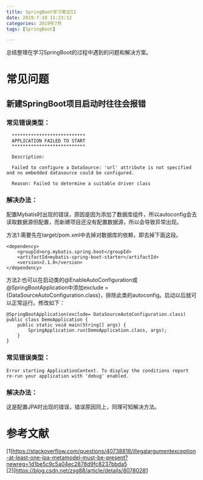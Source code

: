 ```yaml
---
title: SpringBoot学习笔记II
date: 2019-7-19 11:23:12
categories: 2019年7月
tags: [SpringBoot]

---
```


总结整理在学习SpringBoot的过程中遇到的问题和解决方案。

<!-- more -->


# 常见问题

## 新建SpringBoot项目启动时往往会报错
###  常见错误类型：

      ***************************
      APPLICATION FAILED TO START
      ***************************

      Description:

      Failed to configure a DataSource: 'url' attribute is not specified and no embedded datasource could be configured.

      Reason: Failed to determine a suitable driver class



### 解决办法：

配置Mybatis时出现的错误，原因是因为添加了数据库组件，所以autoconfig会去读取数据源但配置，而新建项目还没有配置数据源，所以会导致异常出现。

方法1:需要先在target/pom.xml中去掉对数据库的依赖，即去掉下面这段。

    <dependency>
        <groupId>org.mybatis.spring.boot</groupId>
        <artifactId>mybatis-spring-boot-starter</artifactId>
        <version>2.1.0</version>
    </dependency>

方法2:也可以在启动类的@EnableAutoConfiguration或@SpringBootApplication中添加exclude = {DataSourceAutoConfiguration.class}，排除此类的autoconfig。启动以后就可以正常运行。修改如下：

    @SpringBootApplication(exclude= DataSourceAutoConfiguration.class)
    public class DemoApplication {
        public static void main(String[] args) {
            SpringApplication.run(DemoApplication.class, args);
        }
    }

### 常见错误类型：


    Error starting ApplicationContext. To display the conditions report re-run your application with 'debug' enabled.

### 解决办法：

这是配置JPA时出现的错误，错误原因同上，同理可知解决方法。

# 参考文献
[1]https://stackoverflow.com/questions/40738818/illegalargumentexception-at-least-one-jpa-metamodel-must-be-present?newreg=1d1be5c9c5a04ec2878d9fc8237bbda5
[2]]https://blog.csdn.net/zsg88/article/details/80780281
